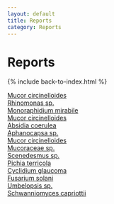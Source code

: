 ```yaml
---
layout: default
title: Reports
category: Reports
---
```

# Reports
{% include back-to-index.html %}

<a href="/ebook/assets/pdfs/Report_Filippa_Fungi_edited.pdf">Mucor circinelloides</a>  
<a href="/ebook/assets/pdfs/algae_jansson.a.pdf">Rhinomonas sp.</a>  
<a href="/ebook/assets/pdfs/Algae_report_Julius_Falck.pdf">Monoraphidium mirabile</a>  
<a href="/ebook/assets/pdfs/Fungi_jansson.a.pdf">Mucor circinelloides</a>  
<a href="/ebook/assets/pdfs/Fungi_report_Julius_Falck.pdf">Absidia coerulea</a>  
<a href="/ebook/assets/pdfs/Lab_report_algae-CamdenKK.pdf">Aphanocapsa sp.</a>  
<a href="/ebook/assets/pdfs/Lab_report_fungi-CamdenKK1.pdf">Mucor circinelloides</a>  
<a href="/ebook/assets/pdfs/Mucoraceae_sp.pdf">Mucoraceae sp.</a>  
<a href="/ebook/assets/pdfs/Scenedesmus_sp.pdf">Scenedesmus sp.</a>  
<a href="/ebook/assets/pdfs/Identify_Sampled_Fungi.pdf">Pichia terricola</a>  
<a href="/ebook/assets/pdfs/c.glaucoma.pdf">Cyclidium glaucoma</a>  
<a href="/ebook/assets/pdfs/Identifying fungi- DK-1-1.pdf">Fusarium solani</a>  
<a href="/ebook/assets/pdfs/Umbelopsis...pdf">Umbelopsis sp.</a>  
<a href="/ebook/assets/pdfs/Labreport Fungi - Alma Lindqvist Final.pdf">Schwanniomyces capriottii</a>  
